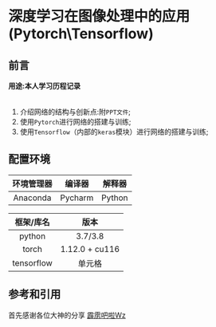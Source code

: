 # 深度学习在图像处理中的应用(Pytorch\Tensorflow)
## 前言
**<table><tr>用途:本人学习历程记录</tr></table>**

1) 介绍网络的结构与创新点:附`PPT文件`;
2) 使用`Pytorch`进行网络的搭建与训练;
3) 使用`Tensorflow`（内部的`keras`模块）进行网络的搭建与训练;

## 配置环境
|  环境管理器  | 编译器|解释器|
|  :----:  | :----:  | :----:  |
|Anaconda| Pycharm|Python|

|  框架/库名   | 版本  |
|  :----:  | :----: |
|python|3.7/3.8|
|torch| 1.12.0 + cu116|
|tensorflow| 单元格 |

## 参考和引用
首先感谢各位大神的分享
[霹雳吧啦Wz](https://github.com/WZMIAOMIAO/deep-learning-for-image-processing)

